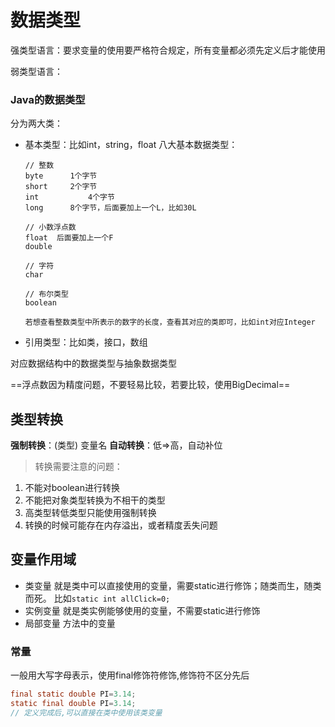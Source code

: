# 数据类型

强类型语言：要求变量的使用要严格符合规定，所有变量都必须先定义后才能使用

弱类型语言：



### Java的数据类型

分为两大类：

* 基本类型：比如int，string，float
  八大基本数据类型：

  ```
  // 整数
  byte		1个字节
  short		2个字节
  int			4个字节
  long   	8个字节，后面要加上一个L，比如30L
  
  // 小数浮点数
  float  后面要加上一个F
  double
  
  // 字符
  char
  
  // 布尔类型
  boolean
  
  若想查看整数类型中所表示的数字的长度，查看其对应的类即可，比如int对应Integer
  ```

  

* 引用类型：比如类，接口，数组

对应数据结构中的数据类型与抽象数据类型



==浮点数因为精度问题，不要轻易比较，若要比较，使用BigDecimal==



## 类型转换

**强制转换**：(类型) 变量名
**自动转换**：低=>高，自动补位

> 转换需要注意的问题：

1. 不能对boolean进行转换
2. 不能把对象类型转换为不相干的类型
3. 高类型转低类型只能使用强制转换
4. 转换的时候可能存在内存溢出，或者精度丢失问题



## 变量作用域

* 类变量
  就是类中可以直接使用的变量，需要static进行修饰；随类而生，随类而死。
  比如`static int allClick=0;`
* 实例变量
  就是类实例能够使用的变量，不需要static进行修饰
* 局部变量
  方法中的变量



### 常量

一般用大写字母表示，使用final修饰符修饰,修饰符不区分先后

```java
final static double PI=3.14;
static final double PI=3.14;
// 定义完成后,可以直接在类中使用该类变量
```

